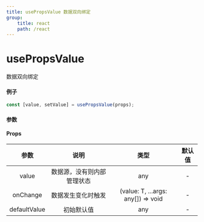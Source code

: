 ```yaml
---
title: usePropsValue 数据双向绑定
group:
    title: react
    path: /react
---
```


# usePropsValue

数据双向绑定

#### 例子

```ts
const [value, setValue] = usePropsValue(props);
```

#### 参数

#### Props

|     参数     |            说明            |                类型                | 默认值 |
| :----------: | :------------------------: | :--------------------------------: | :----: |
|    value     | 数据源，没有则内部管理状态 |                any                 |   -    |
|   onChange   |     数据发生变化时触发     | (value: T, ...args: any[]) => void |   -    |
| defaultValue |         初始默认值         |                any                 |   -    |
